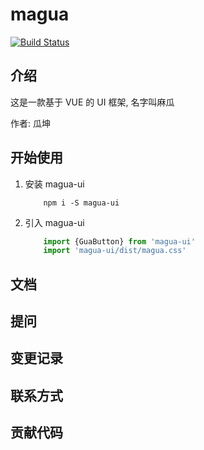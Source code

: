 # magua
[![Build Status](https://travis-ci.org/guakun01/magua.svg?branch=master)](https://travis-ci.org/guakun01/magua)


## 介绍
这是一款基于 VUE 的 UI 框架, 名字叫麻瓜

作者: 瓜坤
## 开始使用

1. 安装 magua-ui
    ```nodejs
        npm i -S magua-ui
    ```
2. 引入 magua-ui
    ```javascript
        import {GuaButton} from 'magua-ui'
        import 'magua-ui/dist/magua.css'
    ```

## 文档

## 提问

## 变更记录

## 联系方式

## 贡献代码




























